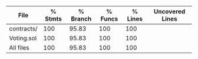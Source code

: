 |File         |  % Stmts | % Branch |  % Funcs |  % Lines |Uncovered Lines |
|-------------|----------|----------|----------|----------|----------------|
| contracts/  |      100 |    95.83 |      100 |      100 |                |
|  Voting.sol |      100 |    95.83 |      100 |      100 |                |
| All files   |      100 |    95.83 |      100 |      100 |                |
